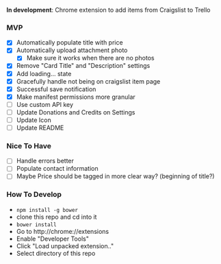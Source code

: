**In development**: Chrome extension to add items from Craigslist to Trello

### MVP
- [x] Automatically populate title with price
- [x] Automatically upload attachment photo
  - [x] Make sure it works when there are no photos
- [x] Remove "Card Title" and "Description" settings
- [x] Add loading... state
- [x] Gracefully handle not being on craigslist item page
- [x] Successful save notification
- [x] Make manifest permissions more granular
- [ ] Use custom API key
- [ ] Update Donations and Credits on Settings
- [ ] Update Icon
- [ ] Update README

### Nice To Have
- [ ] Handle errors better
- [ ] Populate contact information
- [ ] Maybe Price should be tagged in more clear way? (beginning of title?)

### How To Develop
- `npm install -g bower`
- clone this repo and cd into it
- `bower install`
- Go to http://chrome://extensions
- Enable "Developer Tools"
- Click "Load unpacked extension.."
- Select directory of this repo
